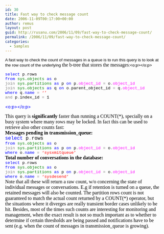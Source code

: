 ```yaml
---
id: 30
title: Fast way to check message count
date: 2006-11-09T00:17:00+00:00
author: remus
layout: post
guid: http://rusanu.com/2006/11/09/fast-way-to-check-message-count/
permalink: /2006/11/09/fast-way-to-check-message-count/
categories:
  - Samples
---
```

<span style="font-size: 10pt; font-family: 'Courier New'"><span style="color: red"><font color="#000000"><span style="font-size: 10pt; font-family: Arial">A fast way to check the count of messages in a queue is to run this query is to look at the row count of the underlying </span><font face="Times New Roman" size="3">the b-tree that stores the messages</font><span style="font-size: 10pt; font-family: Arial">:<o:p></o:p></span></font></span></span>

<p class="MsoNormal" style="margin: 0in 0in 0pt">
  <span style="font-size: 10pt; color: blue; font-family: 'Courier New'">select</span><span style="font-size: 10pt; color: black; font-family: 'Courier New'"> p</span><span style="font-size: 10pt; color: gray; font-family: 'Courier New'">.</span><span style="font-size: 10pt; color: black; font-family: 'Courier New'">rows<o:p></o:p></span>
</p>

<p class="MsoNormal" style="margin: 0in 0in 0pt">
  <span style="font-size: 10pt; color: blue; font-family: 'Courier New'"><span> </span>from</span><span style="font-size: 10pt; color: black; font-family: 'Courier New'"> </span><span style="font-size: 10pt; color: green; font-family: 'Courier New'">sys.objects</span><span style="font-size: 10pt; color: black; font-family: 'Courier New'"> </span><span style="font-size: 10pt; color: blue; font-family: 'Courier New'">as</span><span style="font-size: 10pt; color: black; font-family: 'Courier New'"> o <o:p></o:p></span>
</p>

<p class="MsoNormal" style="margin: 0in 0in 0pt">
  <span style="font-size: 10pt; color: blue; font-family: 'Courier New'"><span> </span></span><span style="font-size: 10pt; color: gray; font-family: 'Courier New'">join</span><span style="font-size: 10pt; color: black; font-family: 'Courier New'"> </span><span style="font-size: 10pt; color: green; font-family: 'Courier New'">sys.partitions</span><span style="font-size: 10pt; color: black; font-family: 'Courier New'"> </span><span style="font-size: 10pt; color: blue; font-family: 'Courier New'">as</span><span style="font-size: 10pt; color: black; font-family: 'Courier New'"> p </span><span style="font-size: 10pt; color: blue; font-family: 'Courier New'">on</span><span style="font-size: 10pt; color: black; font-family: 'Courier New'"> p</span><span style="font-size: 10pt; color: gray; font-family: 'Courier New'">.</span><span style="font-size: 10pt; color: fuchsia; font-family: 'Courier New'">object_id</span><span style="font-size: 10pt; color: black; font-family: 'Courier New'"> </span><span style="font-size: 10pt; color: gray; font-family: 'Courier New'">=</span><span style="font-size: 10pt; color: black; font-family: 'Courier New'"> o</span><span style="font-size: 10pt; color: gray; font-family: 'Courier New'">.</span><span style="font-size: 10pt; color: fuchsia; font-family: 'Courier New'">object_id</span><span style="font-size: 10pt; color: black; font-family: 'Courier New'"> <o:p></o:p></span>
</p>

<p class="MsoNormal" style="margin: 0in 0in 0pt">
  <span style="font-size: 10pt; color: blue; font-family: 'Courier New'"><span> </span></span><span style="font-size: 10pt; color: gray; font-family: 'Courier New'">join</span><span style="font-size: 10pt; color: black; font-family: 'Courier New'"> </span><span style="font-size: 10pt; color: green; font-family: 'Courier New'">sys.objects</span><span style="font-size: 10pt; color: black; font-family: 'Courier New'"> </span><span style="font-size: 10pt; color: blue; font-family: 'Courier New'">as</span><span style="font-size: 10pt; color: black; font-family: 'Courier New'"> q </span><span style="font-size: 10pt; color: blue; font-family: 'Courier New'">on</span><span style="font-size: 10pt; color: black; font-family: 'Courier New'"> o</span><span style="font-size: 10pt; color: gray; font-family: 'Courier New'">.</span><span style="font-size: 10pt; color: black; font-family: 'Courier New'">parent_object_id </span><span style="font-size: 10pt; color: gray; font-family: 'Courier New'">=</span><span style="font-size: 10pt; color: black; font-family: 'Courier New'"> q</span><span style="font-size: 10pt; color: gray; font-family: 'Courier New'">.</span><span style="font-size: 10pt; color: fuchsia; font-family: 'Courier New'">object_id</span><span style="font-size: 10pt; color: black; font-family: 'Courier New'"> <o:p></o:p></span>
</p>

<p class="MsoNormal" style="margin: 0in 0in 0pt">
  <span style="font-size: 10pt; color: blue; font-family: 'Courier New'"><span> </span>where</span><span style="font-size: 10pt; color: black; font-family: 'Courier New'"> q</span><span style="font-size: 10pt; color: gray; font-family: 'Courier New'">.</span><span style="font-size: 10pt; color: blue; font-family: 'Courier New'">name</span><span style="font-size: 10pt; color: black; font-family: 'Courier New'"> </span><span style="font-size: 10pt; color: gray; font-family: 'Courier New'">=</span><span style="font-size: 10pt; color: black; font-family: 'Courier New'"> </span><span style="font-size: 10pt; color: red; font-family: 'Courier New'">&#8216;<queuename>&#8217;<o:p></o:p></span>
</p>

<p class="MsoNormal" style="margin: 0in 0in 0pt">
  <span style="font-size: 10pt; color: blue; font-family: 'Courier New'"><span> </span></span><span style="font-size: 10pt; color: gray; font-family: 'Courier New'">and</span><span style="font-size: 10pt; color: black; font-family: 'Courier New'"> p</span><span style="font-size: 10pt; color: gray; font-family: 'Courier New'">.</span><span style="font-size: 10pt; color: black; font-family: 'Courier New'">index_id </span><span style="font-size: 10pt; color: gray; font-family: 'Courier New'">=</span><span style="font-size: 10pt; color: black; font-family: 'Courier New'"> 1</span><!--more-->
  
  <span style="color: blue"><o:p></o:p></span>
</p>

<p class="MsoNormal" style="margin: 0in 0in 0pt">
  <o:p><font color="#000000" face="Times New Roman" size="3"> </font></o:p>
</p>

<p class="MsoNormal" style="margin: 0in 0in 0pt">
  <font color="#000000" face="Times New Roman" size="3">This query is <strong>significantly</strong> faster than running a COUNT(*), specially on a busy system where many rows may be locked. In fact this can be used to retrieve also other counts fast:</font>
</p>

<p class="MsoNormal" style="margin: 0in 0in 0pt">
  <font size="3"><strong><font color="#000000" face="Times New Roman">Messages pending in transmission_queue:<br /> </font></strong><span style="color: blue; font-family: 'Courier New'">select</span><span style="font-family: 'Courier New'"><font color="#000000"> p</font><span style="color: gray">.</span><font color="#000000">rows <o:p></o:p></font></span></font>
</p>

<p class="MsoNormal" style="margin: 0in 0in 0pt">
  <span style="font-size: 10pt; font-family: 'Courier New'"><span><font color="#000000"> </font></span><span style="color: blue">from</span><font color="#000000"> </font><span style="color: green">sys.objects</span><font color="#000000"> </font><span style="color: blue">as</span><font color="#000000"> o </font></span><span style="font-size: 10pt; font-family: 'Courier New'"><o:p></o:p></span>
</p>

<p class="MsoNormal" style="margin: 0in 0in 0pt">
  <span style="font-size: 10pt; font-family: 'Courier New'"><span><font color="#000000"> </font></span><span style="color: gray">join</span><font color="#000000"> </font><span style="color: green">sys.partitions</span><font color="#000000"> </font><span style="color: blue">as</span><font color="#000000"> p </font><span style="color: blue">on</span><font color="#000000"> p</font><span style="color: gray">.</span><span style="color: fuchsia">object_id</span><font color="#000000"> </font><span style="color: gray">=</span><font color="#000000"> o</font><span style="color: gray">.</span><span style="color: fuchsia">object_id</span><font color="#000000"> <o:p></o:p></font></span>
</p>

<p class="MsoNormal" style="margin: 0in 0in 0pt">
  <span style="font-size: 10pt; font-family: 'Courier New'"><span><font color="#000000"> </font></span><span style="color: blue">where</span><font color="#000000"> o</font><span style="color: gray">.</span><span style="color: blue">name</span><font color="#000000"> </font><span style="color: gray">=</span><font color="#000000"> </font><span style="color: red">&#8216;sysxmitqueue&#8217;</span></span><span style="font-family: 'Courier New'"><o:p></o:p></span>
</p>

<p class="MsoNormal" style="margin: 0in 0in 0pt">
  <span><o:p><font color="#000000" face="Times New Roman" size="3"> </font></o:p></span>
</p>

<p class="MsoNormal" style="margin: 0in 0in 0pt">
  <strong><span><font size="3"><font color="#000000"><font face="Times New Roman">Total number of conversations in the database:<o:p></o:p></font></font></font></span></strong>
</p>

<p class="MsoNormal" style="margin: 0in 0in 0pt">
  <span style="font-size: 10pt; color: blue; font-family: 'Courier New'">select</span><span style="font-size: 10pt; font-family: 'Courier New'"><font color="#000000"> p</font><span style="color: gray">.</span><font color="#000000">rows<o:p></o:p></font></span>
</p>

<p class="MsoNormal" style="margin: 0in 0in 0pt">
  <span style="font-size: 10pt; font-family: 'Courier New'"><span><font color="#000000"> </font></span><span style="color: blue">from</span><font color="#000000"> </font><span style="color: green">sys.objects</span><font color="#000000"> </font><span style="color: blue">as</span><font color="#000000"> o <o:p></o:p></font></span>
</p>

<p class="MsoNormal" style="margin: 0in 0in 0pt">
  <span style="font-size: 10pt; font-family: 'Courier New'"><span><font color="#000000"> </font></span><span style="color: gray">join</span><font color="#000000"> </font><span style="color: green">sys.partitions</span><font color="#000000"> </font><span style="color: blue">as</span><font color="#000000"> p </font><span style="color: blue">on</span><font color="#000000"> p</font><span style="color: gray">.</span><span style="color: fuchsia">object_id</span><font color="#000000"> </font><span style="color: gray">=</span><font color="#000000"> o</font><span style="color: gray">.</span><span style="color: fuchsia">object_id</span><font color="#000000"> <o:p></o:p></font></span>
</p>

<p class="MsoNormal" style="margin: 0in 0in 0pt">
  <span style="font-size: 10pt; font-family: 'Courier New'"><span><font color="#000000"> </font></span><span style="color: blue">where</span><font color="#000000"> o</font><span style="color: gray">.</span><span style="color: blue">name</span><font color="#000000"> </font><span style="color: gray">=</span><font color="#000000"> </font><span style="color: red">&#8216;sysdesend&#8217;<o:p></o:p></span></span>
</p>

<p class="MsoNormal" style="margin: 0in 0in 0pt">
  <o:p><font color="#000000" face="Times New Roman" size="3"> </font></o:p>
</p>

<p class="MsoNormal" style="margin: 0in 0in 0pt">
  <font color="#000000" face="Times New Roman" size="3">Note that all these will return a raw count, w/o concerning the state of individual messages or conversations. E.g if retention is turned on a queue, the retained messages will also be counted. The partition rows count is not guaranteed to match the actual count returned by a COUNT(*) operator, but the situations where it diverges are really transient border cases unlikely to be hit. Besides, most of the times such counts are interesting for monitoring and management, when the exact result is not so much important as to whether to determine if certain thresholds are being passed and notifications have to be sent (e.g. when the count of messages in transmission_queue is growing).</font>
</p>